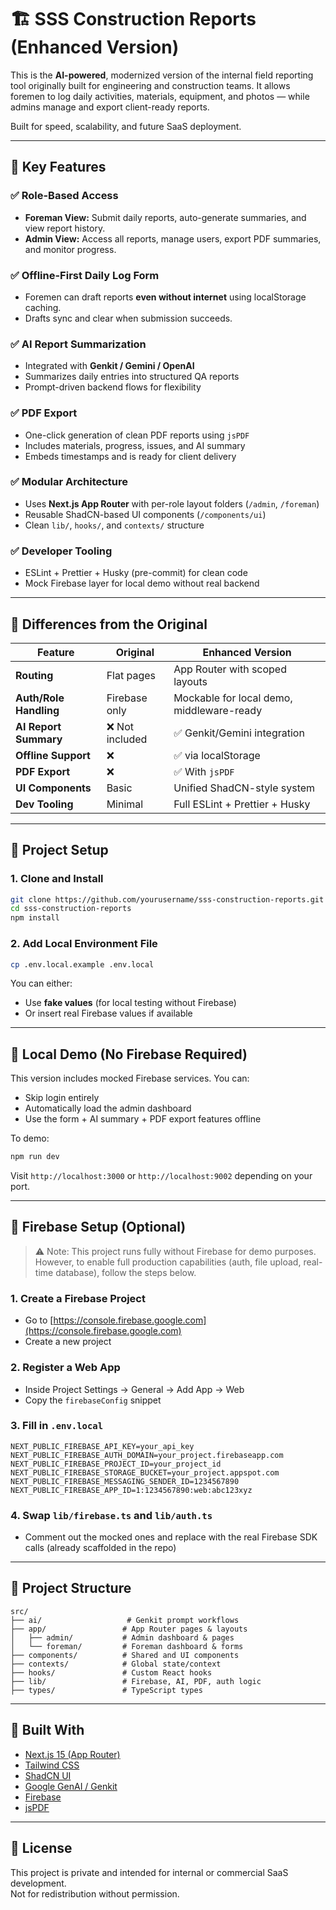 
# 🏗️ SSS Construction Reports (Enhanced Version)

This is the **AI-powered**, modernized version of the internal field reporting tool originally built for engineering and construction teams. It allows foremen to log daily activities, materials, equipment, and photos — while admins manage and export client-ready reports.

Built for speed, scalability, and future SaaS deployment.

---

## 🚀 Key Features

### ✅ Role-Based Access
- **Foreman View:** Submit daily reports, auto-generate summaries, and view report history.
- **Admin View:** Access all reports, manage users, export PDF summaries, and monitor progress.

### ✅ Offline-First Daily Log Form
- Foremen can draft reports **even without internet** using localStorage caching.
- Drafts sync and clear when submission succeeds.

### ✅ AI Report Summarization
- Integrated with **Genkit / Gemini / OpenAI**
- Summarizes daily entries into structured QA reports
- Prompt-driven backend flows for flexibility

### ✅ PDF Export
- One-click generation of clean PDF reports using `jsPDF`
- Includes materials, progress, issues, and AI summary
- Embeds timestamps and is ready for client delivery

### ✅ Modular Architecture
- Uses **Next.js App Router** with per-role layout folders (`/admin`, `/foreman`)
- Reusable ShadCN-based UI components (`/components/ui`)
- Clean `lib/`, `hooks/`, and `contexts/` structure

### ✅ Developer Tooling
- ESLint + Prettier + Husky (pre-commit) for clean code
- Mock Firebase layer for local demo without real backend

---

## 🧪 Differences from the Original

| Feature                          | Original                     | Enhanced Version                         |
|----------------------------------|------------------------------|-------------------------------------------|
| **Routing**                      | Flat pages                   | App Router with scoped layouts            |
| **Auth/Role Handling**           | Firebase only                | Mockable for local demo, middleware-ready |
| **AI Report Summary**            | ❌ Not included              | ✅ Genkit/Gemini integration              |
| **Offline Support**              | ❌                          | ✅ via localStorage                       |
| **PDF Export**                   | ❌                          | ✅ With `jsPDF`                           |
| **UI Components**                | Basic                        | Unified ShadCN-style system               |
| **Dev Tooling**                  | Minimal                      | Full ESLint + Prettier + Husky            |

---

## 🧰 Project Setup

### 1. Clone and Install

```bash
git clone https://github.com/yourusername/sss-construction-reports.git
cd sss-construction-reports
npm install
```

### 2. Add Local Environment File

```bash
cp .env.local.example .env.local
```

You can either:
- Use **fake values** (for local testing without Firebase)
- Or insert real Firebase values if available

---

## 🧪 Local Demo (No Firebase Required)

This version includes mocked Firebase services. You can:

- Skip login entirely
- Automatically load the admin dashboard
- Use the form + AI summary + PDF export features offline

To demo:
```bash
npm run dev
```

Visit `http://localhost:3000` or `http://localhost:9002` depending on your port.

---

## 🔧 Firebase Setup (Optional)

> ⚠️ Note: This project runs fully without Firebase for demo purposes. However, to enable full production capabilities (auth, file upload, real-time database), follow the steps below.

### 1. Create a Firebase Project

- Go to [https://console.firebase.google.com](https://console.firebase.google.com)
- Create a new project

### 2. Register a Web App

- Inside Project Settings → General → Add App → Web
- Copy the `firebaseConfig` snippet

### 3. Fill in `.env.local`

```env
NEXT_PUBLIC_FIREBASE_API_KEY=your_api_key
NEXT_PUBLIC_FIREBASE_AUTH_DOMAIN=your_project.firebaseapp.com
NEXT_PUBLIC_FIREBASE_PROJECT_ID=your_project_id
NEXT_PUBLIC_FIREBASE_STORAGE_BUCKET=your_project.appspot.com
NEXT_PUBLIC_FIREBASE_MESSAGING_SENDER_ID=1234567890
NEXT_PUBLIC_FIREBASE_APP_ID=1:1234567890:web:abc123xyz
```

### 4. Swap `lib/firebase.ts` and `lib/auth.ts`

- Comment out the mocked ones and replace with the real Firebase SDK calls (already scaffolded in the repo)

---

## 📁 Project Structure

```
src/
├── ai/                   # Genkit prompt workflows
├── app/                 # App Router pages & layouts
│   ├── admin/           # Admin dashboard & pages
│   └── foreman/         # Foreman dashboard & forms
├── components/          # Shared and UI components
├── contexts/            # Global state/context
├── hooks/               # Custom React hooks
├── lib/                 # Firebase, AI, PDF, auth logic
├── types/               # TypeScript types
```

---

## 🧱 Built With

- [Next.js 15 (App Router)](https://nextjs.org/)
- [Tailwind CSS](https://tailwindcss.com/)
- [ShadCN UI](https://ui.shadcn.com/)
- [Google GenAI / Genkit](https://ai.google.dev/)
- [Firebase](https://firebase.google.com/)
- [jsPDF](https://github.com/parallax/jsPDF)

---

## 📝 License

This project is private and intended for internal or commercial SaaS development.  
Not for redistribution without permission.
